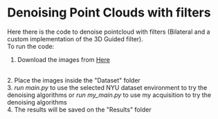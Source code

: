 # Denoising Point Clouds with filters
Here there is the code to denoise pointcloud with filters (Bilateral and a custom implementation of the 3D Guided filter).
<br>
To run the code:

1. Download the images from [Here](https://drive.google.com/drive/folders/1ArX3986HKwGFKIurK-Ls3kkTTqVwAJpl?usp=sharing)
<br>
2. Place the images inside the "Dataset" folder
<br>
3. <i>run main.py</i> to use the selected NYU dataset environment to try the denoising algorithms or <i>run my_main.py</i> to use my acquisition to try the denoising algorithms
<br>
4. The results will be saved on the "Results" folder
